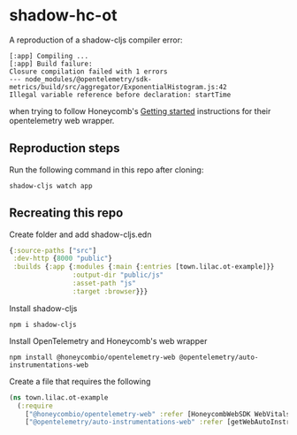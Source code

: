 # shadow-hc-ot

A reproduction of a shadow-cljs compiler error:

```
[:app] Compiling ...
[:app] Build failure:
Closure compilation failed with 1 errors
--- node_modules/@opentelemetry/sdk-metrics/build/src/aggregator/ExponentialHistogram.js:42
Illegal variable reference before declaration: startTime
```

when trying to follow Honeycomb's [Getting started](https://github.com/honeycombio/honeycomb-opentelemetry-web?tab=readme-ov-file#getting-started) instructions for their opentelemetry web wrapper.

## Reproduction steps

Run the following command in this repo after cloning:

```
shadow-cljs watch app
```

## Recreating this repo

Create folder and add shadow-cljs.edn

```clojure
{:source-paths ["src"]
 :dev-http {8000 "public"}
 :builds {:app {:modules {:main {:entries [town.lilac.ot-example]}}
                :output-dir "public/js"
                :asset-path "js"
                :target :browser}}}
```

Install shadow-cljs

```
npm i shadow-cljs
```

Install OpenTelemetry and Honeycomb's web wrapper

```
npm install @honeycombio/opentelemetry-web @opentelemetry/auto-instrumentations-web
```

Create a file that requires the following

```clojure
(ns town.lilac.ot-example
  (:require
    ["@honeycombio/opentelemetry-web" :refer [HoneycombWebSDK WebVitalsInstrumentation]]
    ["@opentelemetry/auto-instrumentations-web" :refer [getWebAutoInstrumentations]]))
```

